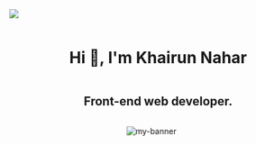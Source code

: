 
<!--horizontal divider(gradiant)-->
<img src="https://user-images.githubusercontent.com/73097560/115834477-dbab4500-a447-11eb-908a-139a6edaec5c.gif">

<!--h1 without bottom border-->
<div id="user-content-toc">
  <ul align="center">
    <summary><h1 style="display: inline-block">Hi 👋, I'm Khairun Nahar</h1></summary>
    <summary><h2 style="display: inline-block">Front-end web developer.</h2></summary>
  </ul>
</div>

<!--h2 without bottom border-->
<!-- <div id="user-content-toc">
  <ul align="center">
    
  </ul>
</div> -->


<!--- snake -->
<div align="center">
  <img  src=""
       alt="my-banner" /></a>
</div>



